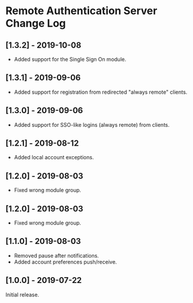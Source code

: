 
# Remote Authentication Server Change Log

## [1.3.2] - 2019-10-08

- Added support for the Single Sign On module.

## [1.3.1] - 2019-09-06

- Added support for registration from redirected "always remote" clients.

## [1.3.0] - 2019-09-06

- Added support for SSO-like logins (always remote) from clients.

## [1.2.1] - 2019-08-12

- Added local account exceptions.

## [1.2.0] - 2019-08-03

- Fixed wrong module group.

## [1.2.0] - 2019-08-03

- Fixed wrong module group.

## [1.1.0] - 2019-08-03

- Removed pause after notifications.
- Added account preferences push/receive.

## [1.0.0] - 2019-07-22

Initial release.
